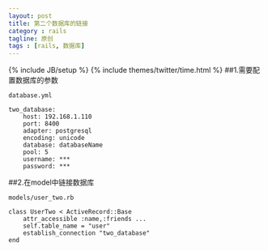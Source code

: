 ```yaml
---
layout: post
title: 第二个数据库的链接
category : rails
tagline: 原创
tags : [rails, 数据库]
---
```

{% include JB/setup %}
{% include themes/twitter/time.html %}
##1.需要配置数据库的参数

    database.yml

    two_database:
        host: 192.168.1.110
        port: 8400
        adapter: postgresql
        encoding: unicode
        database: databaseName
        pool: 5
        username: ***
        password: ***

##2.在model中链接数据库

    models/user_two.rb

    class UserTwo < ActiveRecord::Base
        attr_accessible :name,:friends ...
        self.table_name = "user"
        establish_connection "two_database"
    end
